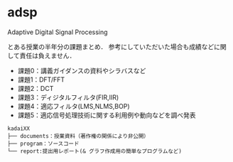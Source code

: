 # adsp
Adaptive Digital Signal Processing

とある授業の半年分の課題まとめ．
参考にしていただいた場合も成績などに関して責任は負えません．


* 課題0：講義ガイダンスの資料やシラバスなど
* 課題1：DFT/FFT
* 課題2：DCT
* 課題3：ディジタルフィルタ(FIR,IIR)
* 課題4：適応フィルタ(LMS,NLMS,BOP)
* 課題5：適応信号処理技術に関する利用例や動向などを調べ発表

```
kadaiXX
├── documents：授業資料（著作権の関係により非公開）
├── program：ソースコード
└── report:提出用レポート(& グラフ作成用の簡単なプログラムなど)
```